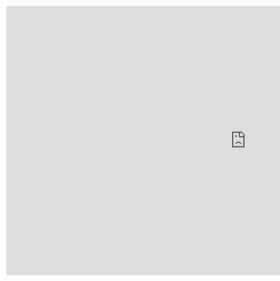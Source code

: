 <div class="video-wrapper">
  <iframe width="1280" height="720" src="https://youtu.be/ZEp-PLQHq5c" frameborder="0" allowfullscreen></iframe>
</div>